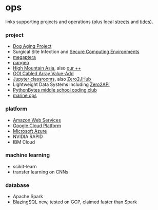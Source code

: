 # ops
links supporting projects and operations (plus local [streets](https://web6.seattle.gov/travelers/) and [tides](http://www.dairiki.org/tides/daily.php/ert)).

### project

* [Dog Aging Project](http://dogagingproject.com/)
* Surgical Site Infection and [Secure Computing Environments](https://github.com/robfatland/sce)
* [megaptera](http://github.com/robfatland/whalebooks)
* [pangeo](http://pangeo.io)
* [High Mountain Asia](http://himat.org/), also [our ++](https://cloudmaven.github.io/documentation/ccs_high_mountain_asia.html)
* [OOI Cabled Array Value-Add](http://github.com/robfatland/synoptic)
* [Jupyter classrooms](http://data8.org/), also [Zero2JHub](https://zero-to-jupyterhub.readthedocs.io/en/latest/)
* Lightweight Data Systems including [Zero2API](https://github.com/robfatland/Zero2API)
* [PythonBytes middle school coding club](https://github.com/robfatland/pythonbytes)
* [marine ops](http://github.com/robfatland/flyingbosun)

### platform

* [Amazon Web Services](http://aws.amazon.com)
* [Google Cloud Platform](http://gcp.google.com)
* [Microsoft Azure](http://azure.microsoft.com)
* NVIDIA RAPID
* IBM Cloud

### machine learning

* scikit-learn
* transfer learning on CNNs

### database

* Apache Spark
* BlazingSQL new, tested on GCP, claimed faster than Spark
